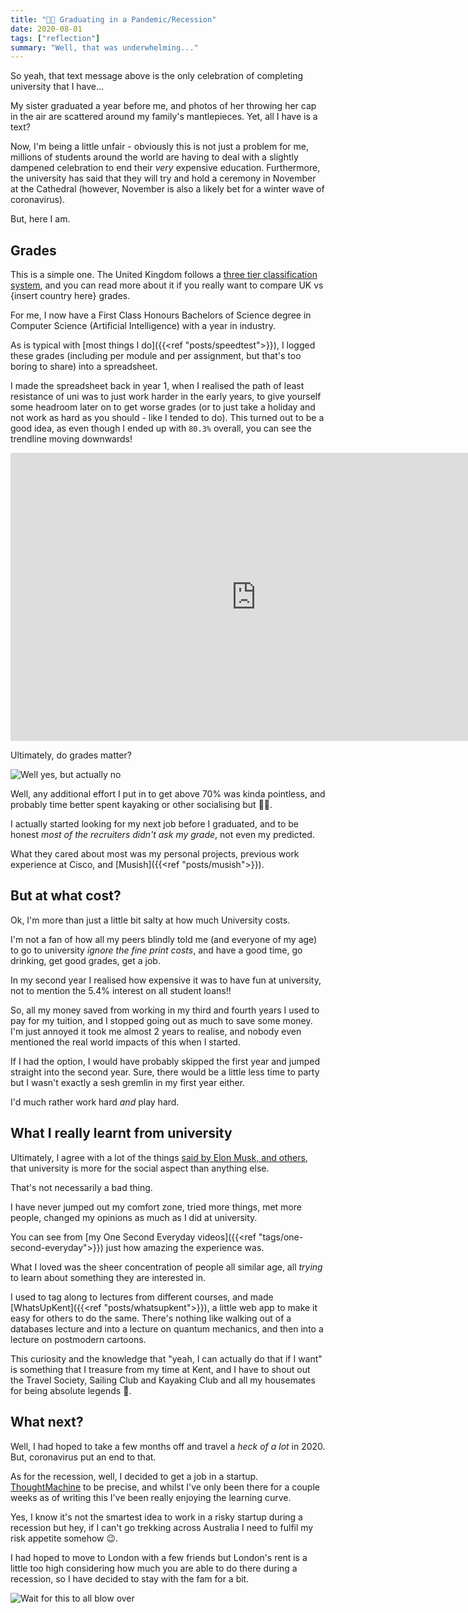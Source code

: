 ```yaml
---
title: "👨‍🎓 Graduating in a Pandemic/Recession"
date: 2020-08-01
tags: ["reflection"]
summary: "Well, that was underwhelming..."
---
```


So yeah, that text message above is the only celebration of completing university that I have...

My sister graduated a year before me, and photos of her throwing her cap in the air are scattered around my family's mantlepieces.
Yet, all I have is a text?

Now, I'm being a little unfair - obviously this is not just a problem for me, millions of students around the world are having to deal with a slightly dampened celebration to end their *very* expensive education.
Furthermore, the university has said that they will try and hold a ceremony in November at the Cathedral (however, November is also a likely bet for a winter wave of coronavirus).

But, here I am.

## Grades

This is a simple one.
The United Kingdom follows a [three tier classification system](https://en.wikipedia.org/wiki/British_undergraduate_degree_classification), and you can read more about it if you really want to compare UK vs {insert country here} grades.

For me, I now have a First Class Honours Bachelors of Science degree in Computer Science (Artificial Intelligence) with a year in industry.

As is typical with [most things I do]({{<ref "posts/speedtest">}}), I logged these grades (including per module and per assignment, but that's too boring to share) into a spreadsheet.

I made the spreadsheet back in year 1, when I realised the path of least resistance of uni was to just work harder in the early years, to give yourself some headroom later on to get worse grades (or to just take a holiday and not work as hard as you should - like I tended to do).
This turned out to be a good idea, as even though I ended up with `80.3%` overall, you can see the trendline moving downwards!

<iframe title="University grades" width="785" height="461" seamless frameborder="0" scrolling="no" src="https://docs.google.com/spreadsheets/d/e/2PACX-1vQJoij4NY302PZpMmS2EB6Im7FD2LE2SB84i072PFup64P6BVSSSH4nv-YPKYnsauYqHU6UIs_5dsgK/pubchart?oid=1448414517&amp;format=interactive"></iframe>

Ultimately, do grades matter?

![Well yes, but actually no](https://media1.tenor.com/images/332e49d59e1571201639e28cc4371b60/tenor.gif?itemid=13736934)

Well, any additional effort I put in to get above 70% was kinda pointless, and probably time better spent kayaking or other socialising but 🤷‍♂️.

I actually started looking for my next job before I graduated, and to be honest *most of the recruiters didn't ask my grade*, not even my predicted.

What they cared about most was my personal projects, previous work experience at Cisco, and [Musish]({{<ref "posts/musish">}}).

## But at what cost?

Ok, I'm more than just a little bit salty at how much University costs.

I'm not a fan of how all my peers blindly told me (and everyone of my age) to go to university *ignore the fine print costs*, and have a good time, go drinking, get good grades, get a job.

In my second year I realised how expensive it was to have fun at university, not to mention the 5.4% interest on all student loans!!

So, all my money saved from working in my third and fourth years I used to pay for my tuition, and I stopped going out as much to save some money.
I'm just annoyed it took me almost 2 years to realise, and nobody even mentioned the real world impacts of this when I started.

If I had the option, I would have probably skipped the first year and jumped straight into the second year.
Sure, there would be a little less time to party but I wasn't exactly a sesh gremlin in my first year either.

I'd much rather work hard *and* play hard.

## What I really learnt from university

Ultimately, I agree with a lot of the things [said by Elon Musk, and others](https://www.cnbc.com/2020/03/09/elon-musk-says-college-is-for-fun-not-for-learning-echoing-thiel.html), that university is more for the social aspect than anything else.

That's not necessarily a bad thing.

I have never jumped out my comfort zone, tried more things, met more people, changed my opinions as much as I did at university.

You can see from [my One Second Everyday videos]({{<ref "tags/one-second-everyday">}}) just how amazing the experience was.

What I loved was the sheer concentration of people all similar age, all *trying* to learn about something they are interested in.

I used to tag along to lectures from different courses, and made [WhatsUpKent]({{<ref "posts/whatsupkent">}}), a little web app to make it easy for others to do the same.
There's nothing like walking out of a databases lecture and into a lecture on quantum mechanics, and then into a lecture on postmodern cartoons.

This curiosity and the knowledge that "yeah, I can actually do that if I want" is something that I treasure from my time at Kent, and I have to shout out the Travel Society, Sailing Club and Kayaking Club and all my housemates for being absolute legends 🙌.

## What next?

Well, I had hoped to take a few months off and travel a *heck of a lot* in 2020.
But, coronavirus put an end to that.

As for the recession, well, I decided to get a job in a startup.
[ThoughtMachine](https://thoughtmachine.net/) to be precise, and whilst I've only been there for a couple weeks as of writing this I've been really enjoying the learning curve.

Yes, I know it's not the smartest idea to work in a risky startup during a recession but hey, if I can't go trekking across Australia I need to fulfil my risk appetite somehow 😉.

I had hoped to move to London with a few friends but London's rent is a little too high considering how much you are able to do there during a recession, so I have decided to stay with the fam for a bit.

![Wait for this to all blow over](https://media1.tenor.com/images/823e125eac490810e45ac2312b6c224f/tenor.gif?itemid=17484415)

